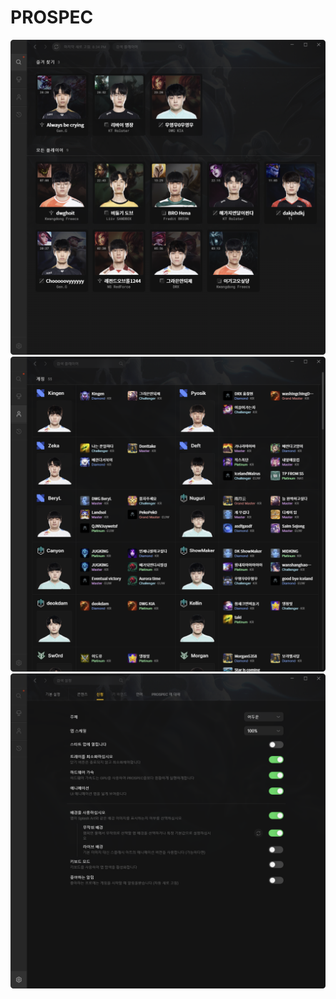 # PROSPEC

<img src="./screenshots/main.png" width="900">

<img src="./screenshots/players.png" width="900">

<img src="./screenshots/settings.png" width="900">
